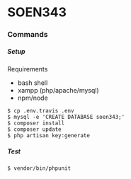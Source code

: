 # SOEN343

### Commands

##### Setup

Requirements
- bash shell
- xampp (php/apache/mysql)
- npm/node

```shell
$ cp .env.travis .env
$ mysql -e 'CREATE DATABASE soen343;'
$ composer install
$ composer update
$ php artisan key:generate
```

##### Test

```shell
$ vendor/bin/phpunit
```